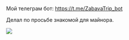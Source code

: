 Мой телеграм бот: https://t.me/ZabavaTrip_bot

Делал по просьбе знакомой для майнора.


![]("./CludRun.jpg")
